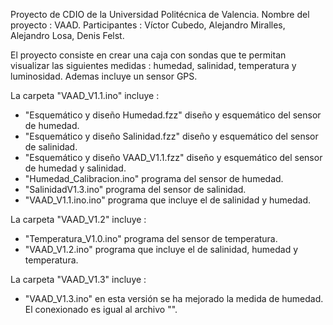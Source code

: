Proyecto de CDIO de la Universidad Politécnica de Valencia.
Nombre del proyecto : VAAD.
Participantes : Víctor Cubedo, Alejandro Miralles, Alejandro Losa, Denis Felst.

El proyecto consiste en crear una caja con sondas que te permitan visualizar las siguientes medidas : humedad, salinidad, temperatura y luminosidad. Ademas incluye un sensor GPS.

La carpeta "VAAD_V1.1.ino" incluye :
  - "Esquemático y diseño Humedad.fzz" diseño y esquemático del sensor de humedad.
  - "Esquemático y diseño Salinidad.fzz" diseño y esquemático del sensor de salinidad.
  - "Esquemático y diseño VAAD_V1.1.fzz" diseño y esquemático del sensor de humedad y salinidad.
  - "Humedad_Calibracion.ino" programa del sensor de humedad.
  - "SalinidadV1.3.ino" programa del sensor de salinidad.
  - "VAAD_V1.1.ino.ino" programa que incluye el de salinidad y humedad.
  
La carpeta "VAAD_V1.2" incluye :
  - "Temperatura_V1.0.ino" programa del sensor de temperatura.
  - "VAAD_V1.2.ino" programa que incluye el de salinidad, humedad y temperatura.

La carpeta "VAAD_V1.3" incluye :
  - "VAAD_V1.3.ino" en esta versión se ha mejorado la medida de humedad. El conexionado es igual al archivo "". 
